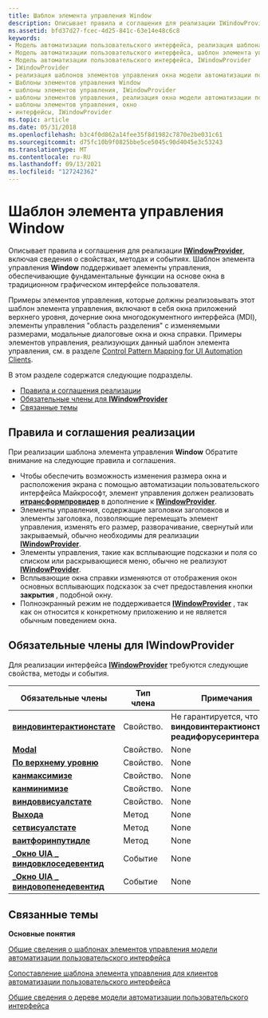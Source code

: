 ```yaml
---
title: Шаблон элемента управления Window
description: Описывает правила и соглашения для реализации IWindowProvider, включая сведения о свойствах, методах и событиях. Шаблон элемента управления Window поддерживает элементы управления, обеспечивающие фундаментальные функции на основе окна в традиционном графическом интерфейсе пользователя.
ms.assetid: bfd37d27-fcec-4d25-841c-63e14e48c6c8
keywords:
- Модель автоматизации пользовательского интерфейса, реализация шаблона элемента управления Window
- Модель автоматизации пользовательского интерфейса, шаблон элемента управления Window
- Модель автоматизации пользовательского интерфейса, IWindowProvider
- IWindowProvider
- реализация шаблонов элементов управления окна модели автоматизации пользовательского интерфейса
- Шаблоны элементов управления Window
- шаблоны элементов управления, IWindowProvider
- шаблоны элементов управления, реализация окна модели автоматизации пользовательского интерфейса
- шаблоны элементов управления, окно
- интерфейсы, IWindowProvider
ms.topic: article
ms.date: 05/31/2018
ms.openlocfilehash: b3c4f0d862a14fee35f8d1982c7870e2be031c61
ms.sourcegitcommit: d75fc10b9f0825bbe5ce5045c90d4045e3c53243
ms.translationtype: MT
ms.contentlocale: ru-RU
ms.lasthandoff: 09/13/2021
ms.locfileid: "127242362"
---
```

# <a name="window-control-pattern"></a>Шаблон элемента управления Window

Описывает правила и соглашения для реализации [**IWindowProvider**](/windows/desktop/api/UIAutomationCore/nn-uiautomationcore-iwindowprovider), включая сведения о свойствах, методах и событиях. Шаблон элемента управления **Window** поддерживает элементы управления, обеспечивающие фундаментальные функции на основе окна в традиционном графическом интерфейсе пользователя.

Примеры элементов управления, которые должны реализовывать этот шаблон элемента управления, включают в себя окна приложений верхнего уровня, дочерние окна многодокументного интерфейса (MDI), элементы управления "область разделения" с изменяемыми размерами, модальные диалоговые окна и окна справки. Примеры элементов управления, реализующих данный шаблон элемента управления, см. в разделе [Control Pattern Mapping for UI Automation Clients](uiauto-controlpatternmapping.md).

В этом разделе содержатся следующие подразделы.

-   [Правила и соглашения реализации](#implementation-guidelines-and-conventions)
-   [Обязательные члены для **IWindowProvider**](#required-members-for-iwindowprovider)
-   [Связанные темы](#related-topics)

## <a name="implementation-guidelines-and-conventions"></a>Правила и соглашения реализации

При реализации шаблона элемента управления **Window** Обратите внимание на следующие правила и соглашения.

-   Чтобы обеспечить возможность изменения размера окна и расположения экрана с помощью автоматизации пользовательского интерфейса Майкрософт, элемент управления должен реализовать [**итрансформпровидер**](/windows/desktop/api/UIAutomationCore/nn-uiautomationcore-itransformprovider) в дополнение к [**IWindowProvider**](/windows/desktop/api/UIAutomationCore/nn-uiautomationcore-iwindowprovider).
-   Элементы управления, содержащие заголовки заголовков и элементы заголовка, позволяющие перемещать элемент управления, изменять его размер, разворачивание, свернутый или закрываемый, обычно необходимы для реализации [**IWindowProvider**](/windows/desktop/api/UIAutomationCore/nn-uiautomationcore-iwindowprovider).
-   Элементы управления, такие как всплывающие подсказки и поля со списком или раскрывающиеся меню, обычно не реализуют [**IWindowProvider**](/windows/desktop/api/UIAutomationCore/nn-uiautomationcore-iwindowprovider).
-   Всплывающие окна справки изменяются от отображения окон основных всплывающих подсказок за счет предоставления кнопки **закрытия** , подобной окну.
-   Полноэкранный режим не поддерживается [**IWindowProvider**](/windows/desktop/api/UIAutomationCore/nn-uiautomationcore-iwindowprovider) , так как он относится к конкретному приложению и не является обычным поведением окна.

## <a name="required-members-for-iwindowprovider"></a>Обязательные члены для **IWindowProvider**

Для реализации интерфейса [**IWindowProvider**](/windows/desktop/api/UIAutomationCore/nn-uiautomationcore-iwindowprovider) требуются следующие свойства, методы и события.



| Обязательные члены                                                                            | Тип члена | Примечания                                                                       |
|---------------------------------------------------------------------------------------------|-------------|-----------------------------------------------------------------------------|
| [**виндовинтерактионстате**](/windows/desktop/api/UIAutomationCore/nf-uiautomationcore-iwindowprovider-get_windowinteractionstate)             | Свойство.    | Не гарантируется, что **виндовинтерактионстате \_ реадифорусеринтерактион** |
| [**Modal**](/windows/desktop/api/UIAutomationCore/nf-uiautomationcore-iwindowprovider-get_ismodal)                                           | Свойство.    | None                                                                        |
| [**По верхнему уровню**](/windows/desktop/api/UIAutomationCore/nf-uiautomationcore-iwindowprovider-get_istopmost)                                       | Свойство.    | None                                                                        |
| [**канмаксимизе**](/windows/desktop/api/UIAutomationCore/nf-uiautomationcore-iwindowprovider-get_canmaximize)                                   | Свойство.    | None                                                                        |
| [**канминимизе**](/windows/desktop/api/UIAutomationCore/nf-uiautomationcore-iwindowprovider-get_canminimize)                                   | Свойство.    | None                                                                        |
| [**виндоввисуалстате**](/windows/desktop/api/UIAutomationCore/nf-uiautomationcore-iwindowprovider-get_windowvisualstate)                       | Свойство.    | None                                                                        |
| [**Выхода**](/windows/desktop/api/UIAutomationCore/nf-uiautomationcore-iwindowprovider-close)                                               | Метод      | None                                                                        |
| [**сетвисуалстате**](/windows/desktop/api/UIAutomationCore/nf-uiautomationcore-iwindowprovider-setvisualstate)                             | Метод      | None                                                                        |
| [**ваитфоринпутидле**](/windows/desktop/api/UIAutomationCore/nf-uiautomationcore-iwindowprovider-waitforinputidle)                         | Метод      | None                                                                        |
| [**\_Окно UIA \_ виндовклоседевентид**](uiauto-event-ids.md) | Событие       | None                                                                        |
| [**\_Окно UIA \_ виндовопенедевентид**](uiauto-event-ids.md) | Событие       | None                                                                        |



 

## <a name="related-topics"></a>Связанные темы

<dl> <dt>

**Основные понятия**
</dt> <dt>

[Общие сведения о шаблонах элементов управления модели автоматизации пользовательского интерфейса](uiauto-controlpatternsoverview.md)
</dt> <dt>

[Сопоставление шаблона элемента управления для клиентов автоматизации пользовательского интерфейса](uiauto-controlpatternmapping.md)
</dt> <dt>

[Общие сведения о дереве модели автоматизации пользовательского интерфейса](uiauto-treeoverview.md)
</dt> </dl>

 

 




